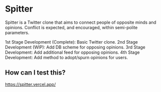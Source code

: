 # Spitter

Spitter is a Twitter clone that aims to connect people of opposite minds and opinions. Conflict is expected, and encouraged, within semi-polite parameters.

1st Stage Development (Complete): Basic Twitter clone.
2nd Stage Development (WIP): Add DB scheme for opposing opinions.
3rd Stage Development: Add additional feed for opposing opinions.
4th Stage Development: Add method to adopt/spurn opinions for users.

## How can I test this?

https://spitter.vercel.app/
